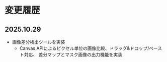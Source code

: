 # 変更履歴

## 2025.10.29

- 画像差分検出ツールを実装
  - Canvas APIによるピクセル単位の画像比較、ドラッグ&ドロップ/ペースト対応、
    差分マップとマスク画像の出力機能を実装
